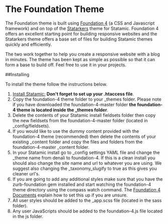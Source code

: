 # The Foundation Theme

The Foundation theme is built using [Foundation 4](http://foundation.zurb.com/) (a CSS and Javascript framework) and on top of the [Statarkers](http://statamicthem.es/themes/statarkers-theme) theme for Statamic. Foundation 4 offers an excellent starting point for building responsive websites and the Statarkers theme offers a base set of files for building Statamic themes quickly and efficiently.

The two work together to help you create a responsive website with a blog in minutes. The theme has been kept as simple as possible so that it can form a base to build off. Feel free to use it in your projects.

##Installing

To install the theme follow the instructions below.

1. [Install Statamic:](http://statamic.com/docs/getting-started/installing-and-updating) **Don't forget to set up your .htaccess file**.
2. Copy the foundation-4 theme folder to your _themes folder. Please note if you have downloaded the foundation-4-master folder **the foundation-4 theme is located inside the _themes folder**.
3. Delete the contents of your Statamic install fieldsets folder then copy the new fieldsets from the foundation-4-master folder (located in _config/fieldsets).
4. If you would like to use the dummy content provided with the foundation-4 theme (recommended) then delete the contents of your existing _content folder and copy the files and folders from the foundation-4-master _content folder.
5. In your Statamic install go to _config settings YAML file and change the _theme name from denali to foundation-4. If this is a clean install you should also change the site name and url to whatever you are using. We suggest also changing the _taxonomy_slugify to true as this gives you cleaner url's.
6. If you are going to add any additional styles make sure that you have the zurb-foundation gem installed and start watching the foundation-4 theme directory using the compass watch command. The [Foundation 4 Documents](http://foundation.zurb.com/docs/sass.html) explain how to set this up if you are unsure.
7. All user styles should be added to the _app.scss file (located in the sass folder).
8. Any user JavaScripts should be added to the foundation-4.js file located in the js folder.
